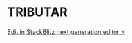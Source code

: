 # TRIBUTAR

[Edit in StackBlitz next generation editor ⚡️](https://stackblitz.com/~/github.com/anzaja/TRIBUTAR)